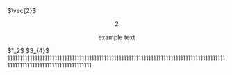 $\vec{2}$
<div style="text-align: center;">2</div>
<p style="text-align:center"> example text </p>
$1_2$ $3_{4}$ 
11111111111111111111111111111111111111111111111111111111111111111111111111111111111111111111111111111111111111111111111111